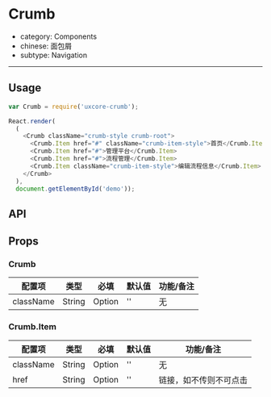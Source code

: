 # Crumb

- category: Components
- chinese: 面包屑
- subtype: Navigation

---

## Usage

```js
var Crumb = require('uxcore-crumb');

React.render(
  (
    <Crumb className="crumb-style crumb-root">
      <Crumb.Item href="#" className="crumb-item-style">首页</Crumb.Item>
      <Crumb.Item href="#">管理平台</Crumb.Item>
      <Crumb.Item href="#">流程管理</Crumb.Item>
      <Crumb.Item className="crumb-item-style">编辑流程信息</Crumb.Item>
    </Crumb>
  ),
  document.getElementById('demo'));
```

## API

## Props

### Crumb
| 配置项 | 类型 | 必填 | 默认值 | 功能/备注 |
|---|---|---|---|---|
| className | String | Option | '' | 无 |

### Crumb.Item
| 配置项 | 类型 | 必填 | 默认值 | 功能/备注 |
|---|---|---|---|---|
| className | String | Option | '' | 无 |
| href | String | Option | '' | 链接，如不传则不可点击 |

